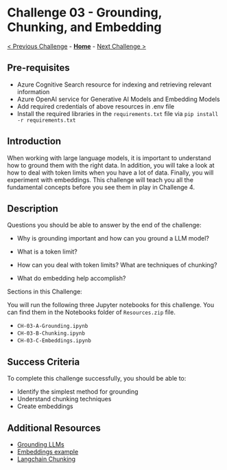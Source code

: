 # Challenge 03 - Grounding, Chunking, and Embedding

[< Previous Challenge](./Challenge-02.md) - **[Home](../README.md)** - [Next Challenge >](./Challenge-04.md)


## Pre-requisites

* Azure Cognitive Search resource for indexing and retrieving relevant information
* Azure OpenAI service for Generative AI Models and Embedding Models
* Add required credentials of above resources in .env file
* Install the required libraries in the `requirements.txt` file via ```pip install -r requirements.txt ```

## Introduction

When working with large language models, it is important to understand how to ground them with the right data. In addition, you will take a look at how to deal with token limits when you have a lot of data. Finally, you will experiment with embeddings. This challenge will teach you all the fundamental concepts before you see them in play in Challenge 4.

## Description

Questions you should be able to answer by the end of the challenge:

* Why is grounding important and how can you ground a LLM model?

* What is a token limit?

* How can you deal with token limits? What are techniques of chunking?

* What do embedding help accomplish?

Sections in this Challenge:

You will run the following three Jupyter notebooks for this challenge. You can find them in the Notebooks folder of `Resources.zip` file. 
- `CH-03-A-Grounding.ipynb`
- `CH-03-B-Chunking.ipynb`
- `CH-03-C-Embeddings.ipynb`

   
## Success Criteria

To complete this challenge successfully, you should be able to:
- Identify the simplest method for grounding
- Understand chunking techniques
- Create embeddings 

## Additional Resources 

* [Grounding LLMs](https://techcommunity.microsoft.com/t5/fasttrack-for-azure/grounding-llms/ba-p/3843857)
* [Embeddings example](https://github.com/openai/openai-cookbook/blob/main/examples/Embedding_Wikipedia_articles_for_search.ipynb)
* [Langchain Chunking](https://js.langchain.com/docs/modules/indexes/text_splitters/examples/recursive_character)
  
